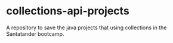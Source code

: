 # collections-api-projects
A repository to save the java projects that using collections in the Santatander bootcamp.
